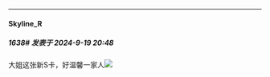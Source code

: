 ﻿
*****

####  Skyline_R  
##### 1638#       发表于 2024-9-19 20:48

大姐这张新S卡，好温馨一家人<img src="https://static.saraba1st.com/image/smiley/face2017/139.png" referrerpolicy="no-referrer">

